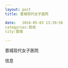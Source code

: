 ```yaml
--- 
layout: post 
title: 晋城现代女子医院

date:   2016-05-03 13:39:56 
categories:其他  
city:晋城
  
--- 
```

   
晋城现代女子医院

信息


